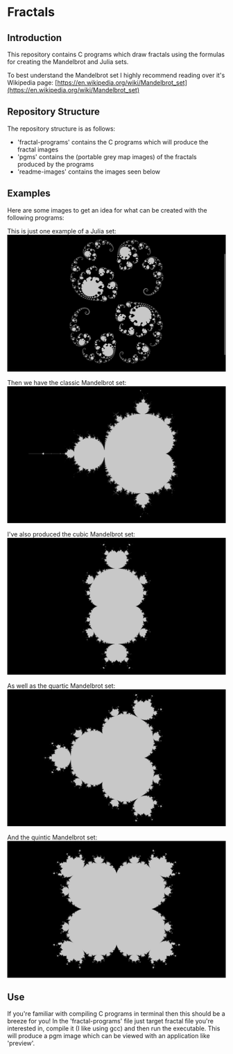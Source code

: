 # Fractals

## Introduction
This repository contains C programs which draw fractals using the formulas for creating the Mandelbrot and Julia sets.

To best understand the Mandelbrot set I highly recommend reading over it's Wikipedia page: [https://en.wikipedia.org/wiki/Mandelbrot_set](https://en.wikipedia.org/wiki/Mandelbrot_set)

## Repository Structure
The repository structure is as follows:
* 'fractal-programs' contains the C programs which will produce the fractal images
* 'pgms' contains the (portable grey map images) of the fractals produced by the programs
* 'readme-images' contains the images seen below

## Examples
Here are some images to get an idea for what can be created with the following programs:

This is just one example of a Julia set:
![Julia Set Example](https://github.com/william-shue/Fractals/blob/master/readme-images/julia-set-example.png)

Then we have the classic Mandelbrot set:
![Mandelbrot](https://github.com/william-shue/Fractals/blob/master/readme-images/mandelbrot-set.png)

I've also produced the cubic Mandelbrot set:
![Mandelbrot](https://github.com/william-shue/Fractals/blob/master/readme-images/mandelbrot-set-cubic.png)

As well as the quartic Mandelbrot set:
![Mandelbrot](https://github.com/william-shue/Fractals/blob/master/readme-images/quartic-mandelbrot-set.png)

And the quintic Mandelbrot set:
![Mandelbrot](https://github.com/william-shue/Fractals/blob/master/readme-images/quintic-mandelbrot-set.png)

## Use
If you're familiar with compiling C programs in terminal then this should be a breeze for you! In the 'fractal-programs' file just target fractal file you're interested in, compile it (I like using gcc) and then run the executable. This will produce a pgm image which can be viewed with an application like 'preview'.
